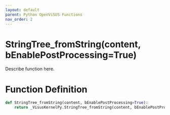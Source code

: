 ```yaml
---
layout: default
parent: Python OpenViSUS Functions
nav_order: 2
---
```


# StringTree_fromString(content, bEnablePostProcessing=True)

Describe function here.

# Function Definition

```python
def StringTree_fromString(content, bEnablePostProcessing=True):
    return _VisusKernelPy.StringTree_fromString(content, bEnablePostProcessing)
```